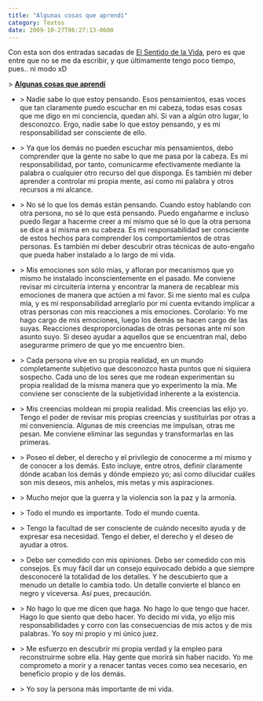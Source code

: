 ```yaml
---
title: "Algunas cosas que aprendí"
category: Textos
date: 2009-10-27T06:27:13-0600
---
```


Con esta son dos entradas sacadas de [El Sentido de la Vida](http://www.elsentidodelavida.net/), pero es que entre que no se me da escribir, y que últimamente tengo poco tiempo, pues.. ni modo xD

&gt; **[Algunas cosas que aprendí](http://www.elsentidodelavida.net/algunas-cosas-que-aprendi)**

*   &gt; Nadie sabe lo que estoy pensando. Esos pensamientos, esas voces que tan claramente puedo escuchar en mi cabeza, todas esas cosas que me digo en mi conciencia, quedan ahí. Si van a algún otro lugar, lo desconozco. Ergo, nadie sabe lo que estoy pensando, y es mi responsabilidad ser consciente de ello.
    
*   &gt; Ya que los demás no pueden escuchar mis pensamientos, debo comprender que la gente no sabe lo que me pasa por la cabeza. Es mi responsabilidad, por tanto, comunicarme efectivamente mediante la palabra o cualquier otro recurso del que disponga. Es también mi deber aprender a controlar mi propia mente, así como mi palabra y otros recursos a mi alcance.
    
*   &gt; No sé lo que los demás están pensando. Cuando estoy hablando con otra persona, no sé lo que está pensando. Puedo engañarme e incluso puedo llegar a hacerme creer a mí mismo que sé lo que la otra persona se dice a sí misma en su cabeza. Es mi responsabilidad ser consciente de estos hechos para comprender los comportamientos de otras personas. Es también mi deber descubrir otras técnicas de auto-engaño que pueda haber instalado a lo largo de mi vida.
    
*   &gt; Mis emociones son sólo mías, y afloran por mecanismos que yo mismo he instalado inconscientemente en el pasado. Me conviene revisar mi circuitería interna y encontrar la manera de recablear mis emociones de manera que actúen a mi favor. Si me siento mal es culpa mía, y es mi responsabilidad arreglarlo por mi cuenta evitando implicar a otras personas con mis reacciones a mis emociones. Corolario: Yo me hago cargo de mis emociones, luego los demás se hacen cargo de las suyas. Reacciones desproporcionadas de otras personas ante mí son asunto suyo. Si deseo ayudar a aquellos que se encuentran mal, debo asegurarme primero de que yo me encuentro bien.
    
*   &gt; Cada persona vive en su propia realidad, en un mundo completamente subjetivo que desconozco hasta puntos que ni siquiera sospecho. Cada uno de los seres que me rodean experimentan su propia realidad de la misma manera que yo experimento la mía. Me conviene ser consciente de la subjetividad inherente a la existencia.
    
*   &gt; Mis creencias moldean mi propia realidad. Mis creencias las elijo yo. Tengo el poder de revisar mis propias creencias y sustituirlas por otras a mi conveniencia. Algunas de mis creencias me impulsan, otras me pesan. Me conviene eliminar las segundas y transformarlas en las primeras.
    
*   &gt; Poseo el deber, el derecho y el privilegio de conocerme a mí mismo y de conocer a los demás. Esto incluye, entre otros, definir claramente dónde acaban los demás y dónde empiezo yo; así como dilucidar cuáles son mis deseos, mis anhelos, mis metas y mis aspiraciones.
    
*   &gt; Mucho mejor que la guerra y la violencia son la paz y la armonía.
    
*   &gt; Todo el mundo es importante. Todo el mundo cuenta.
    
*   &gt; Tengo la facultad de ser consciente de cuándo necesito ayuda y de expresar esa necesidad. Tengo el deber, el derecho y el deseo de ayudar a otros.
    
*   &gt; Debo ser comedido con mis opiniones. Debo ser comedido con mis consejos. Es muy fácil dar un consejo equivocado debido a que siempre desconoceré la totalidad de los detalles. Y he descubierto que a menudo un detalle lo cambia todo. Un detalle convierte el blanco en negro y viceversa. Así pues, precaución.
    
*   &gt; No hago lo que me dicen que haga. No hago lo que tengo que hacer. Hago lo que siento que debo hacer. Yo decido mi vida, yo elijo mis responsabilidades y corro con las consecuencias de mis actos y de mis palabras. Yo soy mi propio y mi único juez.
    
*   &gt; Me esfuerzo en descubrir mi propia verdad y la empleo para reconstruirme sobre ella. Hay gente que morirá sin haber nacido. Yo me comprometo a morir y a renacer tantas veces como sea necesario, en beneficio propio y de los demás.
    
*   &gt; Yo soy la persona más importante de mi vida.